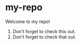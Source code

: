 # my-repo
Welcome to my repo!

1. Don't forget to check this out.
2. Don't forget to check that out.
